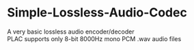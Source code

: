# Simple-Lossless-Audio-Codec
A very basic lossless audio encoder/decoder  
PLAC supports only 8-bit 8000Hz mono PCM .wav audio files 
